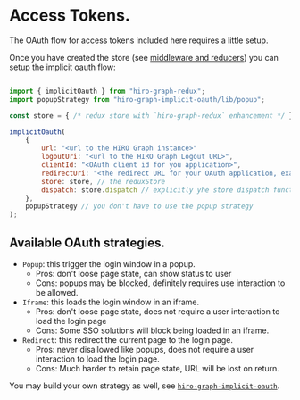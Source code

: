 # Access Tokens.

The OAuth flow for access tokens included here requires a little setup. 

Once you have created the store (see [middleware and reducers](./middleware-and-reducer.md)) you can setup the implicit oauth flow:

```javascript

import { implicitOauth } from "hiro-graph-redux";
import popupStrategy from "hiro-graph-implicit-oauth/lib/popup";

const store = { /* redux store with `hiro-graph-redux` enhancement */ };

implicitOauth(
    {
        url: "<url to the HIRO Graph instance>"
        logoutUri: "<url to the HIRO Graph Logout URL>",
        clientId: "<OAuth client id for you application>",
        redirectUri: "<the redirect URL for your OAuth application, exactly as in the OAuth configuration>",
        store: store, // the reduxStore
        dispatch: store.dispatch // explicitly yhe store dispatch function
    },
    popupStrategy // you don't have to use the popup strategy
);
```

## Available OAuth strategies.

 - `Popup`: this trigger the login window in a popup.
   - Pros: don't loose page state, can show status to user
   - Cons: popups may be blocked, definitely requires use interaction to be allowed.
 - `Iframe`: this loads the login window in an iframe.
   - Pros: don't loose page state, does not require a user interaction to load the login page
   - Cons: Some SSO solutions will block being loaded in an iframe.
 - `Redirect`: this redirect the current page to the login page.
   - Pros: never disallowed like popups, does not require a user interaction to load the login page.
   - Cons: Much harder to retain page state, URL will be lost on return.

You may build your own strategy as well, see [`hiro-graph-implicit-oauth`](/packages/hiro-graph-implicit-oauth/).
